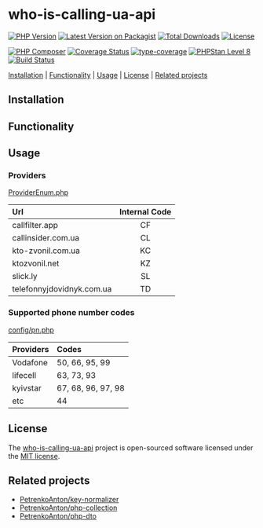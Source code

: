 # who-is-calling-ua-api

[![PHP Version](https://img.shields.io/packagist/php-v/petrenkoanton/who-is-calling-ua-api)](https://packagist.org/packages/petrenkoanton/who-is-calling-ua-api)
[![Latest Version on Packagist](https://img.shields.io/packagist/v/petrenkoanton/who-is-calling-ua-api.svg)](https://packagist.org/packages/petrenkoanton/who-is-calling-ua-api)
[![Total Downloads](https://img.shields.io/packagist/dt/petrenkoanton/who-is-calling-ua-api.svg)](https://packagist.org/packages/petrenkoanton/who-is-calling-ua-api)
[![License](https://img.shields.io/packagist/l/petrenkoanton/who-is-calling-ua-api)](https://packagist.org/packages/petrenkoanton/who-is-calling-ua-api)

[![PHP Composer](https://github.com/petrenkoanton/who-is-calling-ua-api/actions/workflows/tests.yml/badge.svg)](https://github.com/petrenkoanton/who-is-calling-ua-api/actions/workflows/tests.yml)
[![Coverage Status](https://coveralls.io/repos/github/PetrenkoAnton/who-is-calling-ua-api/badge.svg?branch=main)](https://coveralls.io/github/PetrenkoAnton/who-is-calling-ua-api?branch=main)
[![type-coverage](https://shepherd.dev/github/petrenkoanton/who-is-calling-ua-api/coverage.svg)](https://shepherd.dev/github/petrenkoanton/who-is-calling-ua-api)
[![PHPStan Level 8](https://img.shields.io/badge/PHPStan-Level%208-brightgreen)](https://github.com/petrenkoanton/who-is-calling-ua-api)
[![Build Status](https://github.com/petrenkoanton/who-is-calling-ua-api/workflows/coding-style/badge.svg)](https://github.com/petrenkoanton/who-is-calling-ua-api/actions)

[Installation](#installation) | [Functionality](#functionality) | [Usage](#usage) | [License](#license) | [Related projects](#related-projects)

## Installation

## Functionality

## Usage

### Providers

[ProviderEnum.php](./app/Core/ProviderEnum.php)

| Url                       | Internal Code |
|:--------------------------|:-------------:|
| callfilter.app            |      CF       |
| callinsider.com.ua        |      CL       |
| kto-zvonil.com.ua         |      KC       |
| ktozvonil.net             |      KZ       |
| slick.ly                  |      SL       |
| telefonnyjdovidnyk.com.ua |      TD       |

### Supported phone number codes

[config/pn.php](./config/pn.php)

| Providers | Codes              |
|:----------|:-------------------|
| Vodafone  | 50, 66, 95, 99     |
| lifecell  | 63, 73, 93         |
| kyivstar  | 67, 68, 96, 97, 98 |
| etc       | 44                 |

## License

The [who-is-calling-ua-api](https://github.com/PetrenkoAnton/who-is-calling-ua-api) project is open-sourced software licensed under the [MIT license](./LICENSE).

## Related projects

- [PetrenkoAnton/key-normalizer](https://github.com/PetrenkoAnton/key-normalizer)
- [PetrenkoAnton/php-collection](https://github.com/PetrenkoAnton/php-collection)
- [PetrenkoAnton/php-dto](https://github.com/PetrenkoAnton/php-dto)
